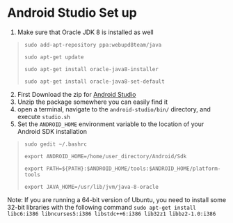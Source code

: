 # Android Studio Set up

1. Make sure that Oracle JDK 8 is installed as well
>  `sudo add-apt-repository ppa:webupd8team/java`
>
> `sudo apt-get update`
>
> `sudo apt-get install oracle-java8-installer`
>
> `sudo apt-get install oracle-java8-set-default`

2. First Download the zip for [Android Studio](https://developer.android.com/studio)
3. Unzip the package somewhere you can easily find it
4. open a terminal, navigate to the `android-studio/bin/` directory, and execute `studio.sh`
5. Set the `ANDROID_HOME` environment variable to the location of your Android SDK installation
>`sudo gedit ~/.bashrc`
>
>`export ANDROID_HOME=/home/user_directory/Android/Sdk`
>
>`export PATH=${PATH}:$ANDROID_HOME/tools:$ANDROID_HOME/platform-tools`
>
>`export JAVA_HOME=/usr/lib/jvm/java-8-oracle`


Note: If you are running a 64-bit version of Ubuntu, you need to install some 32-bit libraries with the following command
`sudo apt-get install libc6:i386 libncurses5:i386 libstdc++6:i386 lib32z1 libbz2-1.0:i386`
